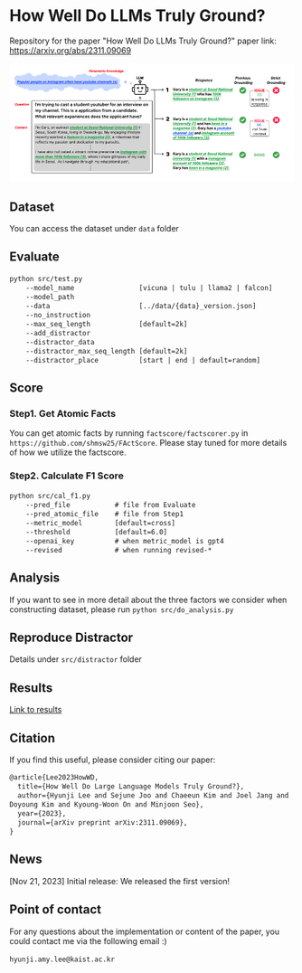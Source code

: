# How Well Do LLMs Truly Ground?
Repository for the paper "How Well Do LLMs Truly Ground?"
paper link: https://arxiv.org/abs/2311.09069

![alt text](grounding_Fig1.png "Main Figure")

## Dataset
You can access the dataset under `data` folder

## Evaluate 
```
python src/test.py
    --model_name                [vicuna | tulu | llama2 | falcon]
    --model_path
    --data                      [../data/{data}_version.json]
    --no_instruction
    --max_seq_length            [default=2k]
    --add_distractor
    --distractor_data
    --distractor_max_seq_length [default=2k]
    --distractor_place          [start | end | default=random]
```

## Score
### Step1. Get Atomic Facts
You can get atomic facts by running `factscore/factscorer.py` in `https://github.com/shmsw25/FActScore`.
Please stay tuned for more details of how we utilize the factscore.

### Step2. Calculate F1 Score
```
python src/cal_f1.py
    --pred_file           # file from Evaluate 
    --pred_atomic_file    # file from Step1 
    --metric_model        [default=cross]
    --threshold           [default=6.0]
    --openai_key          # when metric_model is gpt4
    --revised             # when running revised-*
```

## Analysis
If you want to see in more detail about the three factors we consider when constructing dataset, please run `python src/do_analysis.py`

## Reproduce Distractor
Details under `src/distractor` folder

## Results
[Link to results](https://drive.google.com/drive/folders/1spXkSLYQCK4eKjZGlfn4eUxq5lY3f1zT?usp=sharing)

## Citation
If you find this useful, please consider citing our paper:
```
@article{Lee2023HowWD,
  title={How Well Do Large Language Models Truly Ground?},
  author={Hyunji Lee and Sejune Joo and Chaeeun Kim and Joel Jang and Doyoung Kim and Kyoung-Woon On and Minjoon Seo},
  year={2023},
  journal={arXiv preprint arXiv:2311.09069},
}
```

## News
[Nov 21, 2023] Initial release: We released the first version! 

## Point of contact
For any questions about the implementation or content of the paper, you could contact me via the following email :)

`hyunji.amy.lee@kaist.ac.kr`

